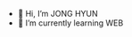 - 👋 Hi, I’m JONG HYUN
- 🌱 I’m currently learning WEB

<!---
hooonfgfg/hooonfgfg is a ✨ special ✨ repository because its `README.md` (this file) appears on your GitHub profile.
You can click the Preview link to take a look at your changes.
--->
